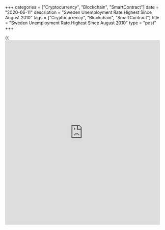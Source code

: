 +++
categories = ["Cryptocurrency", "Blockchain", "SmartContract"]
date = "2020-06-11"
description = "Sweden Unemployment Rate Highest Since August 2010"
tags = ["Cryptocurrency", "Blockchain", "SmartContract"]
title = "Sweden Unemployment Rate Highest Since August 2010"
type = "post"
+++

{{<iframe id="large-banner" src="https://www.bounty.group/#slide=3.0" width="100%" height="600" scrolling="no" style="border: 0px solid rgb(216, 221, 230); border-radius: 3px;">}}

Sweden's unemployment rate rose in May to its highest level since August
2010, data from the Swedish Public Employment Service/AMV showed on
Monday.

The unemployment rate rose to 5.10 percent from 4.76 percent in April.
This was the highest rate since August 2010, when the rate was 5.12
percent.

In May 2019, the jobless rate was 3.40 percent.

The registered jobless rate increased to 8.51 percent in May from 8.14
percent a month ago. This was the highest since the January 2014.

The number of registered unemployed increased to 4.39 million persons in
May from 4.18 million in the previous month.

The youth unemployment rate, which is applied to the 18 to 24 age group,
climbed to 11.4 percent in May from 7.5 percent in the same period last
year.

For comments and feedback [contact](https://www.playgroundfx.com/contact/): editorial@rtt[news](https://www.letsplayfx.com/blog/forex-news-website/).com

[Economic News][1]

 **What parts of the world are seeing the best (and worst) economic
performances lately? Click[here][2] to check out our [Econ Scorecard][2]
and find out! See up-to-the-moment [ranking](https://www.playgroundfx.com/blog/crypto-exchange-ranking/)s for the best and worst
performers in [GDP][3], [unemployment rate][4], [inflation][5] and much
more.**

   1. www.rtt[news](https://www.letsplayfx.com/blog/forex-news-website/).com/Content/EconomicNews.aspx
   2. www.rtt[news](https://www.letsplayfx.com/blog/forex-news-website/).com/economic-scorecard/world-rank/unemployment-rate/highest-performance.aspx
   3. www.rtt[news](https://www.letsplayfx.com/blog/forex-news-website/).com/economic-scorecard/world-rank/GDP/highest-performance.aspx
   4. www.rtt[news](https://www.letsplayfx.com/blog/forex-news-website/).com/economic-scorecard/world-rank/unemployment-rate/lowest-performance.aspx
   5. www.rtt[news](https://www.letsplayfx.com/blog/forex-news-website/).com/economic-scorecard/world-rank/CPI/highest-performance.aspx